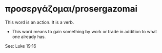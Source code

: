# προσεργάζομαι/prosergazomai
This word is an action. It is a verb.
* This word means to gain something by work or trade in addition to what one already has.

See: Luke 19:16
